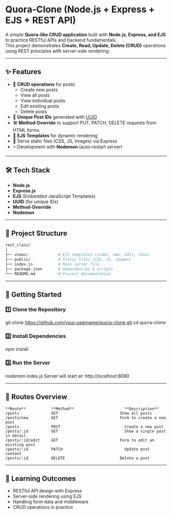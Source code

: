# Quora-Clone (Node.js + Express + EJS + REST API)

A simple **Quora-like CRUD application** built with **Node.js, Express, and EJS** to practice RESTful APIs and backend fundamentals.  
This project demonstrates **Create, Read, Update, Delete (CRUD)** operations using REST principles with server-side rendering.

---

## ✨ Features
- 📌 **CRUD operations** for posts:
  - Create new posts
  - View all posts
  - View individual posts
  - Edit existing posts
  - Delete posts
- 🔑 **Unique Post IDs** generated with [UUID](https://www.npmjs.com/package/uuid)
- 🛠 **Method Override** to support PUT, PATCH, DELETE requests from HTML forms
- 🎨 **EJS Templates** for dynamic rendering
- 📂 Serve static files (CSS, JS, Images) via Express
- ⚡ Development with **Nodemon** (auto-restart server)

---

## 🛠 Tech Stack
- **Node.js**
- **Express.js**
- **EJS** (Embedded JavaScript Templates)
- **UUID** (for unique IDs)
- **Method-Override**
- **Nodemon**

---

## 📂 Project Structure
```bash
rest_class/
│
├── views/             # EJS templates (index, new, edit, show)
├── public/            # Static files (CSS, JS, images)
├── index.js           # Main server file
├── package.json       # Dependencies & scripts
└── README.md          # Project documentation
```

---

## 🚀 Getting Started

### 1️⃣ Clone the Repository
git clone https://github.com/your-username/quora-clone.git
cd quora-clone
### 2️⃣ Install Dependencies
npm install
### 3️⃣ Run the Server
nodemon index.js
Server will start at: http://localhost:8080

---

## 📌 Routes Overview

```
**Route**         	**Method**                   	**Description**
/posts	            GET	                          Show all posts
/posts/new	        GET	                          Form to create a new post
/posts	            POST                        	Create a new post
/posts/:id	        GET                         	Show a single post in detail
/posts/:id/edit    	GET	                          Form to edit an existing post
/posts/:id	        PATCH	                        Update post content
/posts/:id    	    DELETE	                      Delete a post
```

---

## 🎯 Learning Outcomes
- RESTful API design with Express
- Server-side rendering using EJS
- Handling form data and middleware
- CRUD operations in practice
